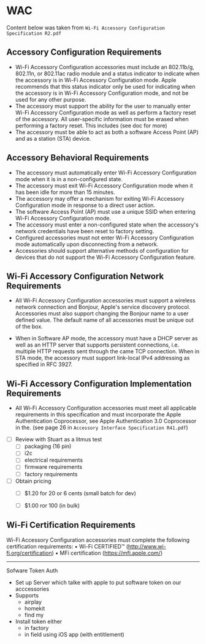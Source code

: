

# WAC

Content below was taken from `Wi-Fi Accessory Configuration Specification R2.pdf`

## Accessory Configuration Requirements
* Wi-Fi Accessory Configuration accessories must include an 802.11b/g, 802.11n, or 802.11ac radio module and a status indicator to indicate when the accessory is in Wi-Fi Accessory Configuration mode. Apple recommends that this status indicator only be used for indicating when the accessory is in Wi-Fi Accessory Configuration mode, and not be used for any other purpose.
* The accessory must support the ability for the user to manually enter Wi-Fi Accessory Configuration mode as well as perform a factory reset of the accessory. All user-specific information must be erased when performing a factory reset. This includes (see doc for more)
* The accessory must be able to act as both a software Access Point (AP) and as a station (STA) device. 


## Accessory Behavioral Requirements

* The accessory must automatically enter Wi-Fi Accessory Configuration mode when it is in a non-configured state.
* The accessory must exit Wi-Fi Accessory Configuration mode when it has been idle for more than 15 minutes.
* The accessory may offer a mechanism for exiting Wi-Fi Accessory Configuration mode in response to a direct user action.
* The software Access Point (AP) must use a unique SSID when entering Wi-Fi Accessory Configuration mode.
* The accessory must enter a non-configured state when the accessory's network credentials have been reset to factory setting.
* Configured accessories must not enter Wi-Fi Accessory Configuration mode automatically upon disconnecting from a network.
* Accessories should support alternative methods of configuration for devices that do not support the Wi-Fi Accessory Configuration feature.

## Wi-Fi Accessory Configuration Network Requirements
* All Wi-Fi Accessory Configuration accessories must support a wireless network connection and Bonjour, Apple's service discovery protocol. Accessories must also support changing the Bonjour name to a user defined value. The default name of all accessories must be unique out of the box.

* When in Software AP mode, the accessory must have a DHCP server as well as an HTTP server that supports persistent connections, i.e. multiple HTTP requests sent through the came TCP connection. When in STA mode, the accessory must support link-local IPv4 addressing as specified in RFC 3927.


## Wi-Fi Accessory Configuration Implementation Requirements
* All Wi-Fi Accessory Configuration accessories must meet all applicable requirements in this specification and must incorporate the Apple Authentication Coprocessor, see Apple Authentication 3.0 Coprocessor in the. (see page 26 in `Accessory Interface Specification R41.pdf`)
* [ ] Review with Stuart as a litmus test
  * [ ] packaging (16 pin)
  * [ ] i2c
  * [ ] electrical requirements
  * [ ] firmware requirements
  * [ ] factory requirements
* [ ] Obtain pricing
  * [ ] $1.20 for 20 or 6 cents (small batch for dev)
  * [ ] $1.00 ror 100 (in bulk)


## Wi-Fi Certification Requirements
Wi-Fi Accessory Configuration accessories must complete the following certification requirements:
• Wi-Fi CERTIFIED™ (http://www.wi-fi.org/certification)
• MFi certification (https://mfi.apple.com/)



--- 
Sofware Token Auth

* Set up Server which talke with apple to put software token on our acccessories
* Supports
  * airplay
  * homekit
  * find my
* Install token either
  * in factory
  * in field using iOS app (with entitlement)